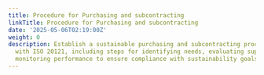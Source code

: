```yaml
---
title: Procedure for Purchasing and subcontracting
linkTitle: Procedure for Purchasing and subcontracting
date: '2025-05-06T02:19:00Z'
weight: 0
description: Establish a sustainable purchasing and subcontracting procedure aligned
  with ISO 20121, including steps for identifying needs, evaluating suppliers, and
  monitoring performance to ensure compliance with sustainability goals.
---
```



<!-- Unsupported block type: table_of_contents -->

<!-- Unsupported block type: unsupported -->

